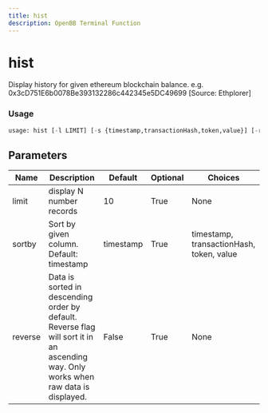 ```yaml
---
title: hist
description: OpenBB Terminal Function
---
```


# hist

Display history for given ethereum blockchain balance. e.g. 0x3cD751E6b0078Be393132286c442345e5DC49699 [Source: Ethplorer]

### Usage 
```python
usage: hist [-l LIMIT] [-s {timestamp,transactionHash,token,value}] [-r]
```

## Parameters

| Name | Description | Default | Optional | Choices |
| ---- | ----------- | ------- | -------- | ------- |
| limit | display N number records | 10 | True | None |
| sortby | Sort by given column. Default: timestamp | timestamp | True | timestamp, transactionHash, token, value |
| reverse | Data is sorted in descending order by default. Reverse flag will sort it in an ascending way. Only works when raw data is displayed. | False | True | None |


